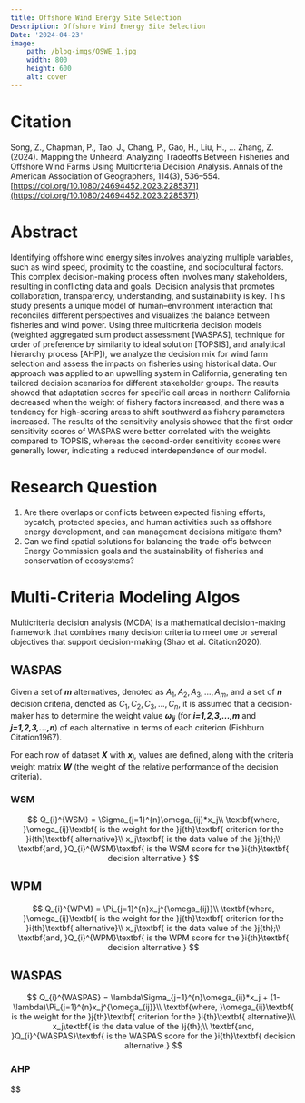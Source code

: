 ```yaml
---
title: Offshore Wind Energy Site Selection
Description: Offshore Wind Energy Site Selection
Date: '2024-04-23'
image:
    path: /blog-imgs/OSWE_1.jpg
    width: 800
    height: 600
    alt: cover
---
```


# Citation

Song, Z., Chapman, P., Tao, J., Chang, P., Gao, H., Liu, H., … Zhang, Z. (2024). Mapping the Unheard: Analyzing Tradeoffs Between Fisheries and Offshore Wind Farms Using Multicriteria Decision Analysis. Annals of the American Association of Geographers, 114(3), 536–554. [https://doi.org/10.1080/24694452.2023.2285371](https://doi.org/10.1080/24694452.2023.2285371)

# Abstract
Identifying offshore wind energy sites involves analyzing multiple variables, such as wind speed, proximity to the coastline, and sociocultural factors. This complex decision-making process often involves many stakeholders, resulting in conflicting data and goals. Decision analysis that promotes collaboration, transparency, understanding, and sustainability is key. This study presents a unique model of human–environment interaction that reconciles different perspectives and visualizes the balance between fisheries and wind power. Using three multicriteria decision models (weighted aggregated sum product assessment [WASPAS], technique for order of preference by similarity to ideal solution [TOPSIS], and analytical hierarchy process [AHP]), we analyze the decision mix for wind farm selection and assess the impacts on fisheries using historical data. Our approach was applied to an upwelling system in California, generating ten tailored decision scenarios for different stakeholder groups. The results showed that adaptation scores for specific call areas in northern California decreased when the weight of fishery factors increased, and there was a tendency for high-scoring areas to shift southward as fishery parameters increased. The results of the sensitivity analysis showed that the first-order sensitivity scores of WASPAS were better correlated with the weights compared to TOPSIS, whereas the second-order sensitivity scores were generally lower, indicating a reduced interdependence of our model.

# Research Question

1. Are there overlaps or conflicts between expected fishing efforts, bycatch, protected species, and human activities such as offshore energy development, and can management decisions mitigate them?
2. Can we find spatial solutions for balancing the trade-offs between Energy Commission goals and the sustainability of fisheries and conservation of ecosystems?

# Multi-Criteria Modeling Algos
Multicriteria decision analysis (MCDA) is a mathematical decision-making framework that combines many decision criteria to meet one or several objectives that support decision-making (Shao et al. Citation2020).

## WASPAS
Given a set of ***m*** alternatives, denoted as $A_1, A_2, A_3, … , A_m$, and a set of ***n*** decision criteria, denoted as $C_1, C_2, C_3, … , C_n$, it is assumed that a decision-maker has to determine the weight value ***$\omega_{ij}$*** (for ***i=1,2,3,...,m*** and ***j=1,2,3,...,n***) of each alternative in terms of each criterion (Fishburn Citation1967).

For each row of dataset ***$X$*** with ***$x_j$***, values are defined, along with the criteria weight matrix ***$W$*** (the weight of the relative performance of the decision criteria). 
### WSM
$$
Q_{i}^{WSM} = \Sigma_{j=1}^{n}\omega_{ij}*x_j\\
\textbf{where, }\omega_{ij}\textbf{ is the weight for the }j{th}\textbf{ criterion for the }i{th}\textbf{ alternative}\\
x_j\textbf{ is the data value of the }j{th};\\
\textbf{and, }Q_{i}^{WSM}\textbf{ is the WSM score for the }i{th}\textbf{ decision alternative.}
$$

## WPM

$$
Q_{i}^{WPM} = \Pi_{j=1}^{n}x_j^{\omega_{ij}}\\
\textbf{where, }\omega_{ij}\textbf{ is the weight for the }j{th}\textbf{ criterion for the }i{th}\textbf{ alternative}\\
x_j\textbf{ is the data value of the }j{th};\\
\textbf{and, }Q_{i}^{WPM}\textbf{ is the WPM score for the }i{th}\textbf{ decision alternative.}
$$

## WASPAS
$$
Q_{i}^{WASPAS} = \lambda\Sigma_{j=1}^{n}\omega_{ij}*x_j + (1-\lambda)\Pi_{j=1}^{n}x_j^{\omega_{ij}}\\
\textbf{where, }\omega_{ij}\textbf{ is the weight for the }j{th}\textbf{ criterion for the }i{th}\textbf{ alternative}\\
x_j\textbf{ is the data value of the }j{th};\\
\textbf{and, }Q_{i}^{WASPAS}\textbf{ is the WASPAS score for the }i{th}\textbf{ decision alternative.}
$$

### AHP
$$